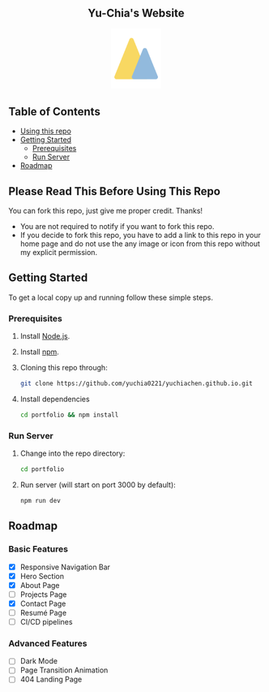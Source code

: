 <h2 align="center">
  Yu-Chia's Website
</h1>
<div align="center">
  <img alt="Logo" src="./portfolio/public/logo.svg" width="100" />
</div>

## Table of Contents

-   [Using this repo](#please-read-this-before-using-this-repo)
-   [Getting Started](#getting-started)
    -   [Prerequisites](#prerequisites)
    -   [Run Server](#run-server)
-   [Roadmap](#roadmap)

## Please Read This Before Using This Repo

You can fork this repo, just give me proper credit. Thanks!

-   You are not required to notify if you want to fork this repo.
-   If you decide to fork this repo, you have to add a link to this repo in your home page and do not use the any image or icon from this repo without my explicit permission.

## Getting Started

To get a local copy up and running follow these simple steps.

### Prerequisites

1. Install [Node.js](https://nodejs.org/en/download/).
2. Install [npm](https://www.npmjs.com/get-npm).
3. Cloning this repo through:

    ```bash
    git clone https://github.com/yuchia0221/yuchiachen.github.io.git
    ```

4. Install dependencies

    ```bash
    cd portfolio && npm install
    ```

### Run Server

1. Change into the repo directory:
    ```bash
    cd portfolio
    ```
2. Run server (will start on port 3000 by default):
    ```bash
    npm run dev
    ```

## Roadmap

### Basic Features

-   [x] Responsive Navigation Bar
-   [x] Hero Section
-   [x] About Page
-   [ ] Projects Page
-   [x] Contact Page
-   [ ] Resumé Page
-   [ ] CI/CD pipelines

### Advanced Features

-   [ ] Dark Mode
-   [ ] Page Transition Animation
-   [ ] 404 Landing Page
